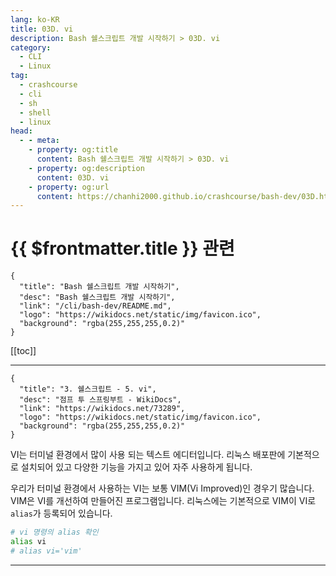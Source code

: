 ```yaml
---
lang: ko-KR
title: 03D. vi
description: Bash 쉘스크립트 개발 시작하기 > 03D. vi
category:
  - CLI
  - Linux
tag: 
  - crashcourse
  - cli
  - sh
  - shell
  - linux
head:
  - - meta:
    - property: og:title
      content: Bash 쉘스크립트 개발 시작하기 > 03D. vi
    - property: og:description
      content: 03D. vi
    - property: og:url
      content: https://chanhi2000.github.io/crashcourse/bash-dev/03D.html
---
```


# {{ $frontmatter.title }} 관련

```component VPCard
{
  "title": "Bash 쉘스크립트 개발 시작하기",
  "desc": "Bash 쉘스크립트 개발 시작하기",
  "link": "/cli/bash-dev/README.md",
  "logo": "https://wikidocs.net/static/img/favicon.ico",
  "background": "rgba(255,255,255,0.2)"
}
```

[[toc]]

---

```component VPCard
{
  "title": "3. 쉘스크립트 - 5. vi",
  "desc": "점프 투 스프링부트 - WikiDocs",
  "link": "https://wikidocs.net/73289",
  "logo": "https://wikidocs.net/static/img/favicon.ico",
  "background": "rgba(255,255,255,0.2)"
}
```

VI는 터미널 환경에서 많이 사용 되는 텍스트 에디터입니다. 리눅스 배포판에 기본적으로 설치되어 있고 다양한 기능을 가지고 있어 자주 사용하게 됩니다.

우리가 터미널 환경에서 사용하는 VI는 보통 <FontIcon icon="iconfont icon-vim"/>VIM(Vi Improved)인 경우기 많습니다. <FontIcon icon="iconfont icon-vim"/>VIM은 VI를 개선하여 만들어진 프로그램입니다. 리눅스에는 기본적으로 VIM이 VI로 `alias`가 등록되어 있습니다.

```sh
# vi 명령의 alias 확인 
alias vi
# alias vi='vim'
```

<!-- TODO: 작성 -->

---

<TagLinks />